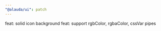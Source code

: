 ```yaml
---
"@alauda/ui": patch
---
```


feat: solid icon background
feat: support rgbColor, rgbaColor, cssVar pipes
